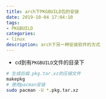 ```yaml
---
title: arch下PKGBUILD包的安装
date: 2019-10-04 17:04:10
tags:
- PKGBUILD
categories:
- linux
description: arch下另一种安装软件的方式
---
```


<!--more-->

* cd到有`PKGBUILD`文件的目录下
```bash
# 生成后缀.pkg.tar.xz的压缩文件
makepkg
# 使用pacman安装
sudo pacman -U *.pkg.tar.xz
```



